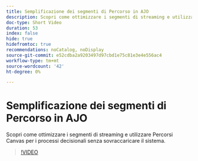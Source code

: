 ```yaml
---
title: Semplificazione dei segmenti di Percorso in AJO
description: Scopri come ottimizzare i segmenti di streaming e utilizzare Percorsi Canvas per i processi decisionali senza sovraccaricare il sistema.
doc-type: Short Video
duration: 53
index: false
hide: true
hidefromtoc: true
recommendations: noCatalog, noDisplay
source-git-commit: e52cdba2a9203497d97cbd1e75c81e3e4e556ac4
workflow-type: tm+mt
source-wordcount: '42'
ht-degree: 0%

---
```



# Semplificazione dei segmenti di Percorso in AJO

Scopri come ottimizzare i segmenti di streaming e utilizzare Percorsi Canvas per i processi decisionali senza sovraccaricare il sistema.

<!-- 62_S522_3442522_52_streamlining-journey-segments-in-ajo -->
>[!VIDEO](https://video.tv.adobe.com/v/3460461/?learn=on&enablevpops=true&captions=ita)
